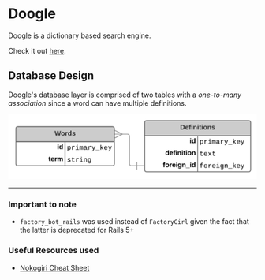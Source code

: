 # Doogle
Doogle is a dictionary based search engine. 

Check it out [here](https://instant-ink-doogle.herokuapp.com/). 

## Database Design
Doogle's database layer is comprised of two tables with a *one-to-many association* since a 
word can have multiple definitions. 

![Database Design](/app/assets/images/documentation/database_design.png)

----

### Important to note
* `factory_bot_rails` was used instead of `FactoryGirl` given the fact that the latter is deprecated for Rails 5+


### Useful Resources used
* [Nokogiri Cheat Sheet](https://github.com/sparklemotion/nokogiri/wiki/Cheat-sheet)